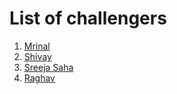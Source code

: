 # List of challengers
1. [Mrinal](https://github.com/mrinal1224)
2. [Shivay](https://github.com/shivaylamba)
3. [Sreeja Saha](https://github.com/sreejasaha19)
3. [Raghav](https://github.com/raghavdhingra)
